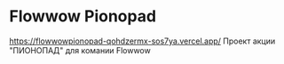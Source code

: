 # Flowwow Pionopad
https://flowwowpionopad-qohdzermx-sos7ya.vercel.app/
Проект акции "ПИОНОПАД" для комании Flowwow
